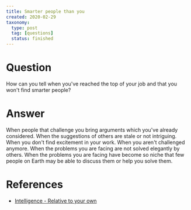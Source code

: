 ```yaml
---
title: Smarter people than you
created: 2020-02-29
taxonomy:
  type: post
  tag: [questions]
  status: finished
---
```


# Question
How can you tell when you've reached the top of your job and that you won't find smarter people?

# Answer
When people that challenge you bring arguments which you've already considered. When the suggestions of others are stale or not intriguing. When you don't find excitement in your work. When you aren't challenged anymore. When the problems you are facing are not solved elegantly by others. When the problems you are facing have become so niche that few people on Earth may be able to discuss them or help you solve them.

# References
* [Intelligence - Relative to your own](../../../../agi/intelligence/article.md#relative-to-your-own)
